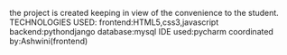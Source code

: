 the project is created keeping in view of the convenience to the student.
TECHNOLOGIES USED:
frontend:HTML5,css3,javascript
backend:pythondjango
database:mysql
IDE used:pycharm
coordinated by:Ashwini(frontend)
